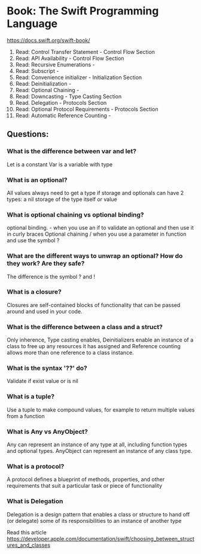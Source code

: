 # Book: The Swift Programming Language

https://docs.swift.org/swift-book/

1. Read: Control Transfer Statement - Control Flow Section
2. Read: API Availability - Control Flow Section
3. Read: Recursive Enumerations -
4. Read: Subscript -
5. Read: Convenience initializer - Initialization Section
6. Read: Deinitialization -
7. Read: Optional Chaining -
9. Read: Downcasting - Type Casting Section
10. Read. Delegation - Protocols Section
10. Read: Optional Protocol Requirements - Protocols Section
11. Read: Automatic Reference Counting -

## Questions:
### What is the difference between var and let?
Let is a constant 
Var is a variable with type

### What is an optional?
All values always need to get a type if storage and optionals can have 2 types: a nil storage of the type itself or value

### What is optional chaining vs optional binding?
optional binding. - when you use an if to validate an optional and then use it in curly braces
Optional chaining / when you use a parameter in function and use the symbol ?

### What are the different ways to unwrap an optional? How do they work? Are they safe?
The difference is the symbol ? and ! 

### What is a closure?
Closures are self-contained blocks of functionality that can be passed around and used in your code.

### What is the difference between a class and a struct?
Only inherence, Type casting enables, Deinitializers enable an instance of a class to free up any resources it has assigned and Reference counting allows more than one reference to a class instance.

### What is the syntax '??' do?
Validate if exist value or is nil

### What is a tuple?
Use a tuple to make compound values, for example to return multiple values from a function

### What is Any vs AnyObject?
Any can represent an instance of any type at all, including function types and optional types.
AnyObject can represent an instance of any class type.

### What is a protocol?
A protocol defines a blueprint of methods, properties, and other requirements that suit a particular task or piece of functionality

### What is Delegation
Delegation is a design pattern that enables a class or structure to hand off (or delegate) some of its responsibilities to an instance of another type

Read this article
https://developer.apple.com/documentation/swift/choosing_between_structures_and_classes
